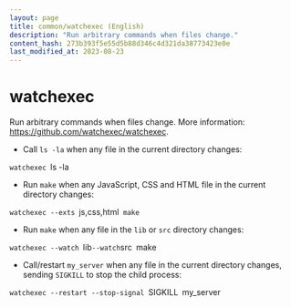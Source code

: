 ```yaml
---
layout: page
title: common/watchexec (English)
description: "Run arbitrary commands when files change."
content_hash: 273b393f5e55d5b88d346c4d321da38773423e0e
last_modified_at: 2023-08-23
---
```

# watchexec

Run arbitrary commands when files change.
More information: <https://github.com/watchexec/watchexec>.

- Call `ls -la` when any file in the current directory changes:

`watchexec `<span class="tldr-var badge badge-pill bg-dark-lm bg-white-dm text-white-lm text-dark-dm font-weight-bold">ls -la</span>

- Run `make` when any JavaScript, CSS and HTML file in the current directory changes:

`watchexec --exts `<span class="tldr-var badge badge-pill bg-dark-lm bg-white-dm text-white-lm text-dark-dm font-weight-bold">js,css,html</span>` make`

- Run `make` when any file in the `lib` or `src` directory changes:

`watchexec --watch `<span class="tldr-var badge badge-pill bg-dark-lm bg-white-dm text-white-lm text-dark-dm font-weight-bold">lib</span>` --watch `<span class="tldr-var badge badge-pill bg-dark-lm bg-white-dm text-white-lm text-dark-dm font-weight-bold">src</span>` `<span class="tldr-var badge badge-pill bg-dark-lm bg-white-dm text-white-lm text-dark-dm font-weight-bold">make</span>

- Call/restart `my_server` when any file in the current directory changes, sending `SIGKILL` to stop the child process:

`watchexec --restart --stop-signal `<span class="tldr-var badge badge-pill bg-dark-lm bg-white-dm text-white-lm text-dark-dm font-weight-bold">SIGKILL</span>` `<span class="tldr-var badge badge-pill bg-dark-lm bg-white-dm text-white-lm text-dark-dm font-weight-bold">my_server</span>
